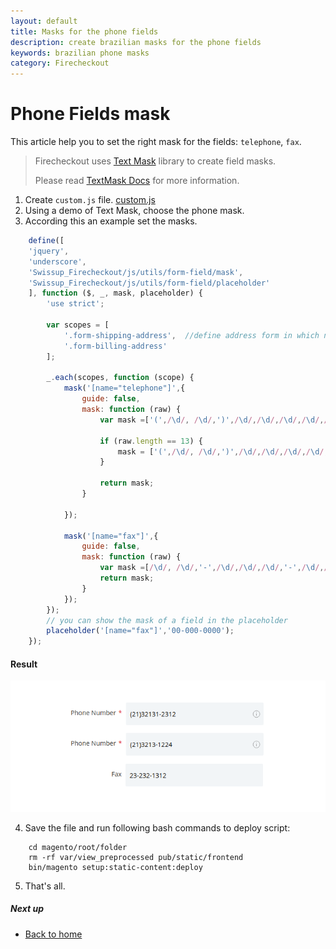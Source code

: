 ```yaml
---
layout: default
title: Masks for the phone fields
description: create brazilian masks for the phone fields
keywords: brazilian phone masks
category: Firecheckout
---
```


# Phone Fields mask

 This article help you to set the right mask for the fields: `telephone`, `fax`.
> Firecheckout uses [Text Mask](https://text-mask.github.io/text-mask/) library
> to create field masks.
>
> Please read [TextMask Docs](https://github.com/text-mask/text-mask/blob/master/componentDocumentation.md#readme)
> for more information.

1. Create `custom.js` file. [custom.js](/m2/extensions/firecheckout/customization/custom-js/)
2. Using a demo of Text Mask, choose the phone mask.
3. According this an example set the masks.

```js
    define([
    'jquery',
    'underscore',
    'Swissup_Firecheckout/js/utils/form-field/mask',
    'Swissup_Firecheckout/js/utils/form-field/placeholder'
    ], function ($, _, mask, placeholder) {
        'use strict';

        var scopes = [
            '.form-shipping-address',  //define address form in which need to set the phone-mask
            '.form-billing-address'
        ];

        _.each(scopes, function (scope) {
            mask('[name="telephone"]',{
                guide: false,
                mask: function (raw) {
                    var mask =['(',/\d/, /\d/,')',/\d/,/\d/,/\d/,/\d/,/\d/,'-',/\d/,/\d/,/\d/,/\d/];

                    if (raw.length == 13) {
                        mask = ['(',/\d/, /\d/,')',/\d/,/\d/,/\d/,/\d/,'-',/\d/,/\d/,/\d/,/\d/];
                    }

                    return mask;
                }

            });

            mask('[name="fax"]',{
                guide: false,
                mask: function (raw) {
                    var mask =[/\d/, /\d/,'-',/\d/,/\d/,/\d/,'-',/\d/,/\d/,/\d/,/\d/];
                    return mask;
                }
            });
        });
        // you can show the mask of a field in the placeholder
        placeholder('[name="fax"]','00-000-0000');
    });
```
#### Result

   ![phone-masks](/images/m2/firecheckout/brazil/phone-masks.png)

4. Save the file and run following bash commands to deploy script:

```
    cd magento/root/folder
    rm -rf var/view_preprocessed pub/static/frontend
    bin/magento setup:static-content:deploy
```

5. That's all.

##### Next up

 -  [Back to home](/m2/extensions/firecheckout)